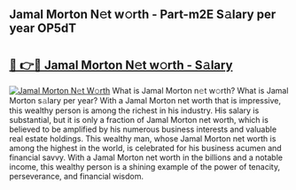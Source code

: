 ## Jamal Morton N𝚎t w𝚘rth - Part-m2E S𝚊lary per year OP5dT

# <h2><a href="http://gc0k8gg.nevu.top/?p=Jamal+Morton">🔗 👉🔴 Jamal Morton N𝚎t w𝚘rth - S𝚊lary</a></h2>

[![Jamal Morton N𝚎t W𝚘rth](https://i.imgur.com/Oavwk0R.jpeg)](http://gc0k8gg.nevu.top/?p=Jamal+Morton)
What is Jamal Morton n𝚎t w𝚘rth? What is Jamal Morton s𝚊lary per year?
With a Jamal Morton net worth that is impressive, this wealthy person is among the richest in his industry. His salary is substantial, but it is only a fraction of Jamal Morton net worth, which is believed to be amplified by his numerous business interests and valuable real estate holdings. This wealthy man, whose Jamal Morton net worth is among the highest in the world, is celebrated for his business acumen and financial savvy. With a Jamal Morton net worth in the billions and a notable income, this wealthy person is a shining example of the power of tenacity, perseverance, and financial wisdom.
